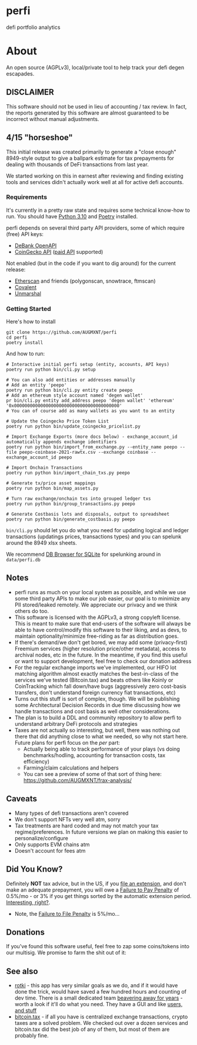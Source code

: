 # perfi
defi portfolio analytics

# About
An open source (AGPLv3), local/private tool to help track your defi degen escapades.

## DISCLAIMER
This software should not be used in lieu of accounting / tax review. In fact, the reports generated by this software are almost guaranteed to be incorrect without manual adjustments.

## 4/15 "horseshoe"
This initial release was created primarily to generate a "close enough" 8949-style output to give a ballpark estimate for tax prepayments for dealing with thousands of DeFi transactions from last year.

We started working on this in earnest after reviewing and finding existing tools and services didn't actually work well at all for active defi accounts.

### Requirements
It's currently in a pretty raw state and requires some technical know-how to run. You should have [Python 3.10](https://www.python.org/) and [Poetry](https://python-poetry.org/) installed.

perfi depends on several third party API providers, some of which require (free) API keys:
* [DeBank OpenAPI](https://open.debank.com/)
* [CoinGecko API](https://www.coingecko.com/en/api) ([paid API](https://www.coingecko.com/en/api/pricing) supported)

Not enabled (but in the code if you want to dig around) for the current release:
* [Etherscan](https://etherscan.io/) and friends (polygonscan, snowtrace, ftmscan)
* [Covalent](https://www.covalenthq.com/)
* [Unmarshal](https://unmarshal.io/)

### Getting Started
Here's how to install
```
git clone https://github.com/AUGMXNT/perfi
cd perfi
poetry install
```

And how to run:
```
# Interactive initial perfi setup (entity, accounts, API keys)
poetry run python bin/cli.py setup

# You can also add entities or addresses manually
# Add an entity 'peepo'
poetry run python bin/cli.py entity create peepo
# Add an ethereum style account named 'degen wallet'
pr bin/cli.py entity add_address peepo 'degen wallet' 'ethereum' '0x0000000000000000000000000000000000000000'
# You can of course add as many wallets as you want to an entity

# Update the Coingecko Price Token List
poetry run python bin/update_coingecko_pricelist.py

# Import Exchange Exports (more docs below) - exchange_account_id automatically appends exchange identifiers
poetry run python bin/import_from_exchange.py --entity_name peepo --file peepo-coinbase-2021-rawtx.csv --exchange coinbase --exchange_account_id peepo

# Import Onchain Transactions
poetry run python bin/import_chain_txs.py peepo

# Generate tx/price asset mappings
poetry run python bin/map_assets.py

# Turn raw exchange/onchain txs into grouped ledger txs
poetry run python bin/group_transactions.py peepo

# Generate Costbasis lots and disposals, output to spreadsheet
poetry run python bin/generate_costbasis.py peepo
```

`bin/cli.py` should let you do what you need for updating logical and ledger transactions (updatings prices, transactions types) and you can spelunk around the 8949 xlsx sheets.

We recommend [DB Browser for SQLite](https://sqlitebrowser.org/) for spelunking around in `data/perfi.db`


## Notes
* perfi runs as much on your local system as possible, and while we use some third party APIs to make our job easier, our goal is to minimize any PII stored/leaked remotely. We appreciate our privacy and we think others do too.
* This software is licensed with the AGPLv3, a strong copyleft license. This is meant to make sure that end-users of the software will always be able to have control/modify this software to their liking, and as devs, to maintain optionality/minimize free-riding as far as distribution goes.
* If there's demand/we don't get bored, we may add some (privacy-first) Freemium services (higher resolution price/other metadata), access to archival nodes, etc in the future. In the meantime, if you find this useful or want to support development, feel free to check our donation address
* For the regular exchange imports we've implemented, our HIFO lot matching algorithm almost exactly matches the best-in-class of the services we've tested (Bitcoin.tax) and beats others like Koinly or CoinTracking which fall down/have bugs (aggressively zero cost-basis transfers, don't understand foreign currency fiat transactions, etc)
* Turns out this stuff is sort of complex, though. We will be publishing some Architectural Decision Records in due time discussing how we handle transactions and cost basis as well other considerations.
* The plan is to build a DDL and community repository to allow perfi to understand arbitrary DeFi protocols and strategies
* Taxes are not actually so interesting, but well, there was nothing out there that did anything close to what we needed, so why not start here. Future plans for perfi focus on the *per* part:
  * Actually being able to track performance of your plays (vs doing benchmarks/hodling, accounting for transaction costs, tax efficiency)
  * Farming/claim calculations and helpers
  * You can see a preview of some of that sort of thing here: https://github.com/AUGMXNT/frax-analysis/

## Caveats
* Many types of defi transactions aren't covered
* We don't support NFTs very well atm, sorry
* Tax treatments are hard coded and may not match your tax regime/preferences. In future versions we plan on making this easier to personalize/configure
* Only supports EVM chains atm
* Doesn't account for fees atm

## Did You Know?
Definitely **NOT** tax advice, but in the US, if you [file an extension](https://www.irs.gov/forms-pubs/extension-of-time-to-file-your-tax-return), and don't make an adequate prepayment, you will owe a [Failure to Pay Penalty](https://www.irs.gov/payments/failure-to-pay-penalty) of 0.5%/mo - or 3% if you get things sorted by the automatic extension period. [Interesting, right?](https://coindix.com/?kind=stable&sort=-apy&tvl=1m).
* Note, the [Failure to File Penalty](https://www.irs.gov/payments/failure-to-file-penalty) is 5%/mo...

## Donations
If you've found this software useful, feel free to zap some coins/tokens into our multisig. We promise to farm the shit out of it:

## See also
* [rotki](https://github.com/rotki/rotki) - this app has very similar goals as we do, and if it would have done the trick, would have saved a few hundred hours and counting of dev time. There is a small dedicated team [beavering away for years](https://github.com/rotki/rotki) - worth a look if it'll do what you need. They have a GUI and like [users, and stuff](https://github.com/rotki/rotki/issues)
* [bitcoin.tax](https://bitcoin.tax/) - if all you have is centralized exchange transactions, crypto taxes are a solved problem. We checked out over a dozen services and bitcoin.tax did the best job of any of them, but most of them are probably fine.
